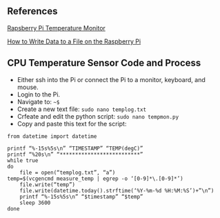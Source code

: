## References
[Rapsberry Pi Temperature Monitor](https://linuxhint.com/raspberry_pi_temperature_monitor/)

[How to Write Data to a File on the Raspberry Pi](https://www.circuitbasics.com/writing-data-to-files-on-the-raspberry-pi/)

## CPU Temperature Sensor Code and Process
* Either ssh into the Pi or connect the Pi to a monitor, keyboard, and mouse.
* Login to the Pi.
* Navigate to:
``` ~$ ```
* Create a new text file:
``` sudo nano templog.txt ```
* Crfeate and edit the python script:
``` sudo nano tempmon.py ```
* Copy and paste this text for the script:
```
from datetime import datetime

printf “%-15s%5s\n” “TIMESTAMP” “TEMP(degC)”
printf “%20s\n” “**************************”
while true
do 
	file = open(“templog.txt”, “a”)
temp=$(vcgencmd measure_temp | egrep -o ‘[0-9]*\.[0-9]*’)
	file.write(“temp”)
	file.write(datetime.today().strftime(‘%Y-%m-%d %H:%M:%S’)+”\n”)
	printf “%-15s%5s\n” “$timestamp” “$temp”
	sleep 3600
done

```
